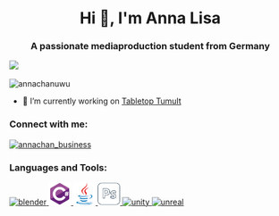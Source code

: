 <h1 align="center">Hi 👋, I'm Anna Lisa</h1>
<h3 align="center">A passionate mediaproduction student from Germany</h3>
<img src= ![Drache klein](https://github.com/AnnachanUwU/AnnachanUwU/assets/116390780/d4e13574-d335-465a-b326-8fc31950c9c7)>



<p align="left"> <img src="https://komarev.com/ghpvc/?username=annachanuwu&label=Profile%20views&color=0e75b6&style=flat" alt="annachanuwu" /> </p>

- 🔭 I’m currently working on [Tabletop Tumult](https://github.com/Kevox64/NEW_WPF_VR.git)

<h3 align="left">Connect with me:</h3>
<p align="left">
<a href="https://www.youtube.com/c/annachan_business" target="blank"><img align="center" src="https://raw.githubusercontent.com/rahuldkjain/github-profile-readme-generator/master/src/images/icons/Social/youtube.svg" alt="annachan_business" height="30" width="40" /></a>
</p>

<h3 align="left">Languages and Tools:</h3>
<p align="left"> <a href="https://www.blender.org/" target="_blank" rel="noreferrer"> <img src="https://download.blender.org/branding/community/blender_community_badge_white.svg" alt="blender" width="40" height="40"/> </a> <a href="https://www.w3schools.com/cs/" target="_blank" rel="noreferrer"> <img src="https://raw.githubusercontent.com/devicons/devicon/master/icons/csharp/csharp-original.svg" alt="csharp" width="40" height="40"/> </a> <a href="https://www.java.com" target="_blank" rel="noreferrer"> <img src="https://raw.githubusercontent.com/devicons/devicon/master/icons/java/java-original.svg" alt="java" width="40" height="40"/> </a> <a href="https://www.photoshop.com/en" target="_blank" rel="noreferrer"> <img src="https://raw.githubusercontent.com/devicons/devicon/master/icons/photoshop/photoshop-line.svg" alt="photoshop" width="40" height="40"/> </a> <a href="https://unity.com/" target="_blank" rel="noreferrer"> <img src="https://www.vectorlogo.zone/logos/unity3d/unity3d-icon.svg" alt="unity" width="40" height="40"/> </a> <a href="https://unrealengine.com/" target="_blank" rel="noreferrer"> <img src="https://raw.githubusercontent.com/kenangundogan/fontisto/036b7eca71aab1bef8e6a0518f7329f13ed62f6b/icons/svg/brand/unreal-engine.svg" alt="unreal" width="40" height="40"/> </a> </p>

